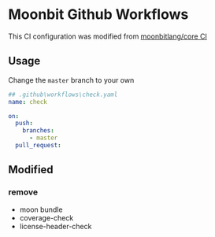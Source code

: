 # Moonbit Github Workflows

This CI configuration was modified from [moonbitlang/core CI](https://github.com/moonbitlang/core/blob/main/.github/workflows/check.yml)

## Usage

Change the `master` branch to your own

```yaml
## .github\workflows\check.yaml
name: check

on:
  push:
    branches:
      - master
  pull_request:
```

## Modified

### remove 

* moon bundle
* coverage-check
* license-header-check



